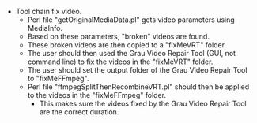 - Tool chain fix video.
	- Perl file "getOriginalMediaData.pl" gets video parameters using MediaInfo.
	- Based on these parameters, "broken" videos are found.
	- These broken videos are then copied to a "fixMeVRT" folder. 
	- The user should then used the Grau Video Repair Tool (GUI, not command line) to fix the videos in the "fixMeVRT" folder.
	- The user should set the output folder of the Grau Video Repair Tool to "fixMeFFmpeg". 
	- Perl file "ffmpegSplitThenRecombineVRT.pl" should then be applied to the videos in the "fixMeFFmpeg" folder.
		- This makes sure the videos fixed by the Grau Video Repair Tool are the correct duration.

